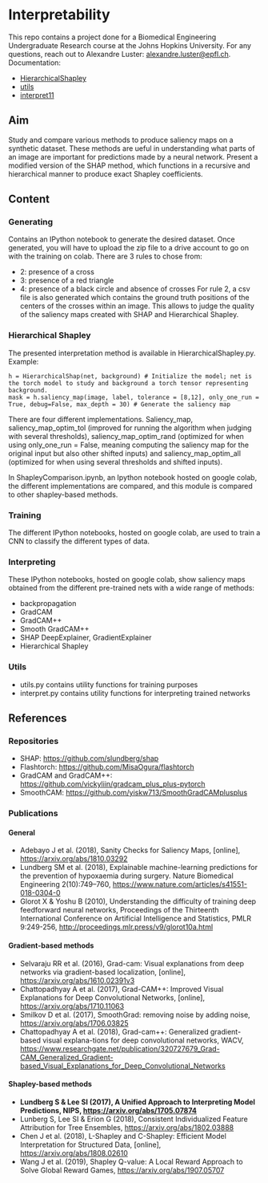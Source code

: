 # Interpretability
This repo contains a project done for a Biomedical Engineering Undergraduate Research course at the Johns Hopkins University.
For any questions, reach out to Alexandre Luster: alexandre.luster@epfl.ch.
Documentation: 
- [HierarchicalShapley](https://htmlpreview.github.io/?https://github.com/Sulam-Group/Interpretability/blob/master/docs/Hierarchical%20Shapley/HierarchicalShapley.html)
- [utils](https://htmlpreview.github.io/?https://github.com/Sulam-Group/Interpretability/blob/master/docs/Utils/utils.html)
- [interpret11](https://htmlpreview.github.io/?https://github.com/Sulam-Group/Interpretability/blob/master/docs/Utils/interpret11.html)

## Aim 
Study and compare various methods to produce saliency maps on a synthetic dataset. These methods are ueful in understanding what parts of an image are important for predictions made by a neural network. 
Present a modified version of the SHAP method, which functions in a recursive and hierarchical manner to produce exact Shapley coefficients. 

## Content 

### Generating 
Contains an IPython notebook to generate the desired dataset.
Once generated, you will have to upload the zip file to a drive account to go on with the training on colab. 
There are 3 rules to chose from: 
- 2: presence of a cross
- 3: presence of a red triangle
- 4: presence of a black circle and absence of crosses
For rule 2, a csv file is also generated which contains the ground truth positions of the centers of the crosses within an image. This allows to judge the quality of the saliency maps created with SHAP and Hierarchical Shapley.

### Hierarchical Shapley
The presented interpretation method is available in HierarchicalShapley.py. Example: 

    h = HierarchicalShap(net, background) # Initialize the model; net is the torch model to study and background a torch tensor representing background.
    mask = h.saliency_map(image, label, tolerance = [8,12], only_one_run = True, debug=False, max_depth = 30) # Generate the saliency map 
    
There are four different implementations. Saliency_map, saliency_map_optim_tol (improved for running the algorithm when judging with several thresholds), saliency_map_optim_rand (optimized for when using only_one_run = False, meaning computing the saliency map for the original input but also other shifted inputs) and saliency_map_optim_all (optimized for when using several thresholds and shifted inputs). 

In ShapleyComparison.ipynb, an Ipython notebook hosted on google colab, the different implementations are compared, and this module is compared to other shapley-based methods.

### Training 
The different IPython notebooks, hosted on google colab, are used to train a CNN to classify the different types of data. 

### Interpreting 
These IPython notebooks, hosted on google colab, show saliency maps obtained from the different pre-trained nets with a wide range of methods: 
- backpropagation
- GradCAM
- GradCAM++
- Smooth GradCAM++
- SHAP DeepExplainer, GradientExplainer
- Hierarchical Shapley

### Utils 
- utils.py contains utility functions for training purposes
- interpret.py contains utility functions for interpreting trained networks

## References 
### Repositories 
- SHAP: https://github.com/slundberg/shap
- Flashtorch: https://github.com/MisaOgura/flashtorch
- GradCAM and GradCAM++: https://github.com/vickyliin/gradcam_plus_plus-pytorch
- SmoothCAM: https://github.com/yiskw713/SmoothGradCAMplusplus
### Publications 
#### General
- Adebayo J et al. (2018), Sanity Checks for Saliency Maps, [online], https://arxiv.org/abs/1810.03292
- Lundberg SM et al. (2018), Explainable machine-learning predictions for the prevention of hypoxaemia during surgery. Nature Biomedical Engineering 2(10):749–760, https://www.nature.com/articles/s41551-018-0304-0
- Glorot X & Yoshu B (2010), Understanding the difficulty of training deep feedforward neural networks, Proceedings of the Thirteenth International Conference on Artificial Intelligence and Statistics, PMLR 9:249-256, http://proceedings.mlr.press/v9/glorot10a.html
#### Gradient-based methods 
- Selvaraju RR et al. (2016), Grad-cam: Visual explanations from deep networks via gradient-based localization, [online],  https://arxiv.org/abs/1610.02391v3
- Chattopadhyay A et al. (2017), Grad-CAM++: Improved Visual Explanations for Deep Convolutional Networks, [online], https://arxiv.org/abs/1710.11063
- Smilkov D et al. (2017), SmoothGrad: removing noise by adding noise, https://arxiv.org/abs/1706.03825
- Chattopadhyay A et al. (2018), Grad-cam++: Generalized gradient-based visual explana-tions for deep convolutional networks, WACV, https://www.researchgate.net/publication/320727679_Grad-CAM_Generalized_Gradient-based_Visual_Explanations_for_Deep_Convolutional_Networks
#### Shapley-based methods 
- **Lundberg S & Lee SI (2017), A Unified Approach to Interpreting Model Predictions, NIPS, https://arxiv.org/abs/1705.07874**
- Lunberg S, Lee SI & Erion G (2018), Consistent Individualized Feature Attribution for Tree Ensembles, https://arxiv.org/abs/1802.03888 
- Chen J et al. (2018), L-Shapley and C-Shapley: Efficient Model Interpretation for Structured Data, [online], https://arxiv.org/abs/1808.02610
- Wang J et al. (2019), Shapley Q-value: A Local Reward Approach to Solve Global Reward Games, https://arxiv.org/abs/1907.05707

